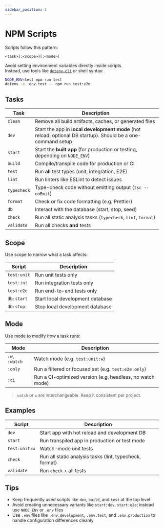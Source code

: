 ```yaml
---
sidebar_position: 1
---
```


# NPM Scripts

Scripts follow this pattern:

```
<task>[:<scope>][:<mode>]
```

Avoid setting environment variables directly inside scripts.  
Instead, use tools like [`dotenv-cli`](https://www.npmjs.com/package/dotenv-cli) or shell syntax:

```sh
NODE_ENV=test npm run test
dotenv -e .env.test -- npm run test:e2e
```

## Tasks

| Task        | Description                                                                                                  |
| ----------- | ------------------------------------------------------------------------------------------------------------ |
| `clean`     | Remove all build artifacts, caches, or generated files                                                       |
| `dev`       | Start the app in **local development mode** (hot reload, optional DB startup). Should be a one-command setup |
| `start`     | Start the **built app** (for production or testing, depending on `NODE_ENV`)                                 |
| `build`     | Compile/transpile code for production or CI                                                                  |
| `test`      | Run **all** test types (unit, integration, E2E)                                                              |
| `lint`      | Run linters like ESLint to detect issues                                                                     |
| `typecheck` | Type-check code without emitting output (`tsc --noEmit`)                                                     |
| `format`    | Check or fix code formatting (e.g. Prettier)                                                                 |
| `db`        | Interact with the database (start, stop, seed)                                                               |
| `check`     | Run all static analysis tasks (`typecheck`, `lint`, `format`)                                                |
| `validate`  | Run all checks **and** tests                                                       |

## Scope

Use scope to narrow what a task affects:

| Script      | Description                      |
| ----------- | -------------------------------- |
| `test:unit` | Run unit tests only              |
| `test:int`  | Run integration tests only       |
| `test:e2e`  | Run end-to-end tests only        |
| `db:start`  | Start local development database |
| `db:stop`   | Stop local development database  |

## Mode

Use mode to modify _how_ a task runs:

| Mode           | Description                                               |
| -------------- | --------------------------------------------------------- |
| `:w`, `:watch` | Watch mode (e.g. `test:unit:w`)                           |
| `:only`        | Run a filtered or focused set (e.g. `test:e2e:only`)      |
| `:ci`          | Run a CI-optimized version (e.g. headless, no watch mode) |

> `watch` or `w` are interchangeable. Keep it consistent per project.

## Examples

| Script        | Description                                             |
| ------------- | ------------------------------------------------------- |
| `dev`         | Start app with hot reload and development DB            |
| `start`       | Run transpiled app in production or test mode           |
| `test:unit:w` | Watch-mode unit tests                                   |
| `check`       | Run all static analysis tasks (lint, typecheck, format) |
| `validate`    | Run `check` + all tests             |

## Tips

- Keep frequently used scripts like `dev`, `build`, and `test` at the top level
- Avoid creating unnecessary variants like `start:dev`, `start:e2e`; instead use `NODE_ENV` or `.env` files
- Use `.env` files like `.env.development`, `.env.test`, and `.env.production` to handle configuration differences cleanly
